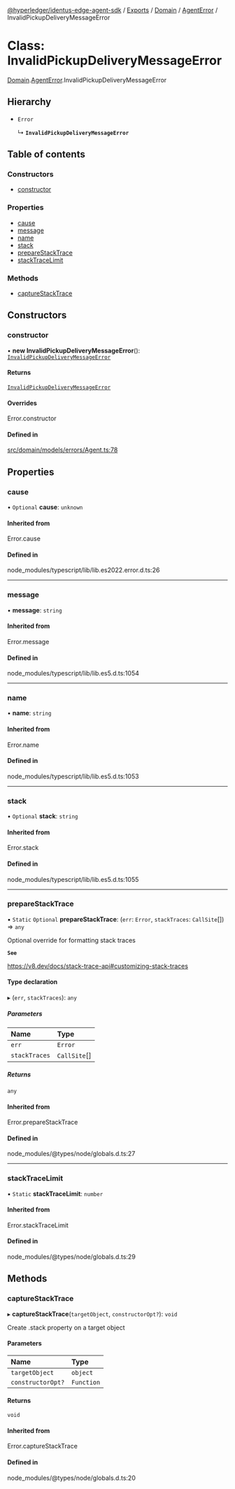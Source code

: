 [@hyperledger/identus-edge-agent-sdk](../README.md) / [Exports](../modules.md) / [Domain](../modules/Domain.md) / [AgentError](../modules/Domain.AgentError.md) / InvalidPickupDeliveryMessageError

# Class: InvalidPickupDeliveryMessageError

[Domain](../modules/Domain.md).[AgentError](../modules/Domain.AgentError.md).InvalidPickupDeliveryMessageError

## Hierarchy

- `Error`

  ↳ **`InvalidPickupDeliveryMessageError`**

## Table of contents

### Constructors

- [constructor](Domain.AgentError.InvalidPickupDeliveryMessageError.md#constructor)

### Properties

- [cause](Domain.AgentError.InvalidPickupDeliveryMessageError.md#cause)
- [message](Domain.AgentError.InvalidPickupDeliveryMessageError.md#message)
- [name](Domain.AgentError.InvalidPickupDeliveryMessageError.md#name)
- [stack](Domain.AgentError.InvalidPickupDeliveryMessageError.md#stack)
- [prepareStackTrace](Domain.AgentError.InvalidPickupDeliveryMessageError.md#preparestacktrace)
- [stackTraceLimit](Domain.AgentError.InvalidPickupDeliveryMessageError.md#stacktracelimit)

### Methods

- [captureStackTrace](Domain.AgentError.InvalidPickupDeliveryMessageError.md#capturestacktrace)

## Constructors

### constructor

• **new InvalidPickupDeliveryMessageError**(): [`InvalidPickupDeliveryMessageError`](Domain.AgentError.InvalidPickupDeliveryMessageError.md)

#### Returns

[`InvalidPickupDeliveryMessageError`](Domain.AgentError.InvalidPickupDeliveryMessageError.md)

#### Overrides

Error.constructor

#### Defined in

[src/domain/models/errors/Agent.ts:78](https://github.com/hyperledger/identus-edge-agent-sdk-ts/blob/8455e548651bea11f474591a89d22007cfe2962c/src/domain/models/errors/Agent.ts#L78)

## Properties

### cause

• `Optional` **cause**: `unknown`

#### Inherited from

Error.cause

#### Defined in

node_modules/typescript/lib/lib.es2022.error.d.ts:26

___

### message

• **message**: `string`

#### Inherited from

Error.message

#### Defined in

node_modules/typescript/lib/lib.es5.d.ts:1054

___

### name

• **name**: `string`

#### Inherited from

Error.name

#### Defined in

node_modules/typescript/lib/lib.es5.d.ts:1053

___

### stack

• `Optional` **stack**: `string`

#### Inherited from

Error.stack

#### Defined in

node_modules/typescript/lib/lib.es5.d.ts:1055

___

### prepareStackTrace

▪ `Static` `Optional` **prepareStackTrace**: (`err`: `Error`, `stackTraces`: `CallSite`[]) => `any`

Optional override for formatting stack traces

**`See`**

https://v8.dev/docs/stack-trace-api#customizing-stack-traces

#### Type declaration

▸ (`err`, `stackTraces`): `any`

##### Parameters

| Name | Type |
| :------ | :------ |
| `err` | `Error` |
| `stackTraces` | `CallSite`[] |

##### Returns

`any`

#### Inherited from

Error.prepareStackTrace

#### Defined in

node_modules/@types/node/globals.d.ts:27

___

### stackTraceLimit

▪ `Static` **stackTraceLimit**: `number`

#### Inherited from

Error.stackTraceLimit

#### Defined in

node_modules/@types/node/globals.d.ts:29

## Methods

### captureStackTrace

▸ **captureStackTrace**(`targetObject`, `constructorOpt?`): `void`

Create .stack property on a target object

#### Parameters

| Name | Type |
| :------ | :------ |
| `targetObject` | `object` |
| `constructorOpt?` | `Function` |

#### Returns

`void`

#### Inherited from

Error.captureStackTrace

#### Defined in

node_modules/@types/node/globals.d.ts:20
